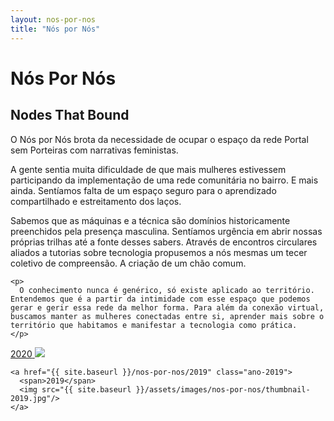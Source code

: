 ```yaml
---
layout: nos-por-nos
title: "Nós por Nós"
---
```

<h1>Nós Por Nós</h1>
<h2>Nodes That Bound</h2>

<div class="conteudo">
  <div class="texto">
    <p class="laranja">
      O Nós por Nós brota da necessidade de ocupar o espaço da rede Portal sem Porteiras com narrativas feministas.
    </p>
    <p class="verde-claro">
A gente sentia muita dificuldade de que mais mulheres estivessem participando da implementação de uma rede comunitária no bairro. E mais ainda. Sentíamos falta de um espaço seguro para o aprendizado compartilhado e estreitamento dos laços.
    </p>
    <p class="verde">
      Sabemos que as máquinas e a técnica são domínios historicamente preenchidos pela presença masculina. Sentíamos urgência em abrir nossas próprias trilhas até a fonte desses sabers. Através de encontros circulares aliados a tutorias sobre tecnologia propusemos a nós mesmas um tecer coletivo de compreensão. A criação de um chão comum.
    </p>

    <p>
      O conhecimento nunca é genérico, só existe aplicado ao território. Entendemos que é a partir da intimidade com esse espaço que podemos gerar e gerir essa rede da melhor forma. Para além da conexão virtual, buscamos manter as mulheres conectadas entre si, aprender mais sobre o território que habitamos e manifestar a tecnologia como prática.
    </p>
  </div>

  <div class="anos">
    <a href="{{ site.baseurl }}/nos-por-nos/2020" class="ano-2020">
      <span>2020</span>
      <img src="{{ site.baseurl }}/assets/images/nos-por-nos/thumbnail-2020.jpg"/>
    </a>

    <a href="{{ site.baseurl }}/nos-por-nos/2019" class="ano-2019">
      <span>2019</span>
      <img src="{{ site.baseurl }}/assets/images/nos-por-nos/thumbnail-2019.jpg"/>
    </a>
  </div>
</div>
